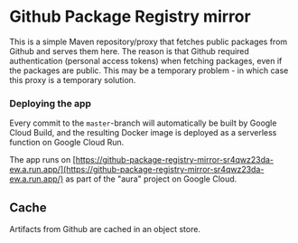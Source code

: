 # Github Package Registry mirror

This is a simple Maven repository/proxy that fetches public packages from Github
and serves them here. The reason is that Github required authentication (personal access tokens)
when fetching packages, even if the packages are public. This may be a temporary problem -
in which case this proxy is a temporary solution.

### Deploying the app

Every commit to the `master`-branch will automatically be built by Google Cloud Build,
and the resulting Docker image is deployed as a serverless function on Google Cloud Run.

The app runs on [https://github-package-registry-mirror-sr4qwz23da-ew.a.run.app/](https://github-package-registry-mirror-sr4qwz23da-ew.a.run.app/)
as part of the "aura" project on Google Cloud.

## Cache

Artifacts from Github are cached in an object store.
